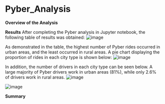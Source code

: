 # Pyber_Analysis

**Overview of the Analysis**


**Results**
After completing the Pyber analysis in Jupyter notebook, the following table of results was obtained:
![image](https://user-images.githubusercontent.com/99574730/158085788-3abc6ea6-ab66-46c1-bd8b-0d05cbd3f7d4.png)

As demonstrated in the table, the highest number of Pyber rides occurred in urban areas, and the least occurred in rural areas.  A pie chart displaying the proportion of rides in each city type is shown below:
![image](https://user-images.githubusercontent.com/99574730/158085939-677e265a-e182-4709-87e4-901c09b9e2cb.png)

In addition, the number of drivers in each city type can be seen below.  A large majority of Pyber drivers work in urban areas (81%), while only 2.6% of drivers work in rural areas.
![image](https://user-images.githubusercontent.com/99574730/158086085-766c9846-04b9-45ff-8de7-31c3a59c5c96.png)


![image](https://user-images.githubusercontent.com/99574730/158085565-1a2bfd76-e35d-49b5-9255-d6d7ac0be737.png)



**Summary**
